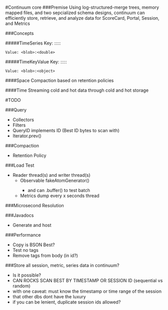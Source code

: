 #Continuum core
###Premise
Using log-structured-merge trees, memory mapped files, and two sepcialized schema designs, continuum can efficiently store, retrieve, and analyze data for ScoreCard, Portal, Session, and Metrics

###Concepts

#####TimeSeries
    Key: <name>:<tag1>:<tag2>:<value1>:<value2>:<timestamp>

    Value: <blob>:<double>

#####TimeKeyValue
    Key: <timestamp>:<name>:<tag1>:<tag2>:<value1>:<value2>

    Value: <blob>:<object>

####Space
    Compaction based on retention policies
 
####Time
    Streaming cold and hot data through cold and hot storage 

#TODO

###Query
 - Collectors
 - Filters
 - QueryID implements ID (Best ID bytes to scan with)
 - Iterator.prev()

###Compaction
 - Retention Policy

###Load Test
 - Reader thread(s) and writer thread(s)
   - Observable<Atom> fakeAtomGenerator()
     - and can .buffer() to test batch
   - Metrics dump every x seconds thread

###Microsecond Resolution

###Javadocs
 - Generate and host

###Performance
 - Copy is BSON Best?
 - Test no tags
 - Remove tags from body (in id?)

###Store all session, metric, series data in continuum?
 - Is it possible?
  - CAN ROCKS SCAN BEST BY TIMESTAMP OR SESSION ID (sequential vs random)
  - with one caveat: must know the timestamp or time range of the session
   - that other dbs dont have the luxury
   - if you can be lenient, duplicate session ids allowed?
